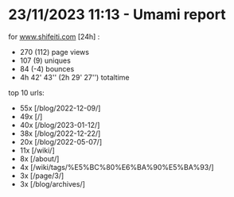 # 23/11/2023 11:13 - Umami report
for www.shifeiti.com [24h] :

 - 270 (112) page views
 - 107 (9) uniques
 - 84 (-4) bounces
 - 4h 42' 43'' (2h 29' 27'') totaltime


top 10 urls:
 - 55x [/blog/2022-12-09/]
 - 49x [/]
 - 40x [/blog/2023-01-12/]
 - 38x [/blog/2022-12-22/]
 - 20x [/blog/2022-05-07/]
 - 11x [/wiki/]
 - 8x [/about/]
 - 4x [/wiki/tags/%E5%BC%80%E6%BA%90%E5%BA%93/]
 - 3x [/page/3/]
 - 3x [/blog/archives/]


